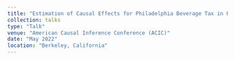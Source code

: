 ```yaml
---
title: "Estimation of Causal Effects for Philadelphia Beverage Tax in Presence of Spillover"
collection: talks
type: "Talk"
venue: "American Causal Inference Conference (ACIC)"
date: "May 2022"
location: "Berkeley, California"
---
```

